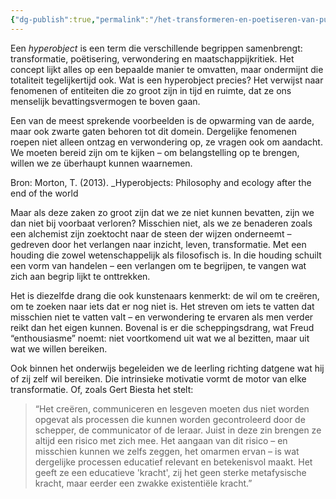 ```yaml
---
{"dg-publish":true,"permalink":"/het-transformeren-en-poetiseren-van-puin/hyper-object/","dgPassFrontmatter":true}
---
```


Een _hyperobject_ is een term die verschillende begrippen samenbrengt: transformatie, poëtisering, verwondering en maatschappijkritiek. Het concept lijkt alles op een bepaalde manier te omvatten, maar ondermijnt die totaliteit tegelijkertijd ook. Wat is een hyperobject precies? Het verwijst naar fenomenen of entiteiten die zo groot zijn in tijd en ruimte, dat ze ons menselijk bevattingsvermogen te boven gaan.

Een van de meest sprekende voorbeelden is de opwarming van de aarde, maar ook zwarte gaten behoren tot dit domein. Dergelijke fenomenen roepen niet alleen ontzag en verwondering op, ze vragen ook om aandacht. We moeten bereid zijn om te kijken – om belangstelling op te brengen, willen we ze überhaupt kunnen waarnemen.

 Bron: Morton, T. (2013). _Hyperobjects: Philosophy and ecology after the end of the world

Maar als deze zaken zo groot zijn dat we ze niet kunnen bevatten, zijn we dan niet bij voorbaat verloren? Misschien niet, als we ze benaderen zoals een alchemist zijn zoektocht naar de steen der wijzen onderneemt – gedreven door het verlangen naar inzicht, leven, transformatie. Met een houding die zowel wetenschappelijk als filosofisch is. In die houding schuilt een vorm van handelen – een verlangen om te begrijpen, te vangen wat zich aan begrip lijkt te onttrekken.

Het is diezelfde drang die ook kunstenaars kenmerkt: de wil om te creëren, om te zoeken naar iets dat er nog niet is. Het streven om iets te vatten dat misschien niet te vatten valt – en verwondering te ervaren als men verder reikt dan het eigen kunnen. Bovenal is er die scheppingsdrang, wat Freud “enthousiasme” noemt: niet voortkomend uit wat we al bezitten, maar uit wat we willen bereiken.

Ook binnen het onderwijs begeleiden we de leerling richting datgene wat hij of zij zelf wil bereiken. Die intrinsieke motivatie vormt de motor van elke transformatie. Of, zoals Gert Biesta het stelt:

> “Het creëren, communiceren en lesgeven moeten dus niet worden opgevat als processen die kunnen worden gecontroleerd door de schepper, de communicator of de leraar. Juist in deze zin brengen ze altijd een risico met zich mee. Het aangaan van dit risico – en misschien kunnen we zelfs zeggen, het omarmen ervan – is wat dergelijke processen educatief relevant en betekenisvol maakt. Het geeft ze een educatieve 'kracht', zij het geen sterke metafysische kracht, maar eerder een zwakke existentiële kracht.”